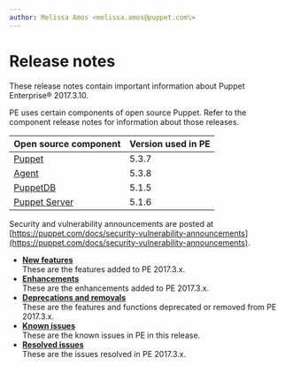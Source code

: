 ```yaml
---
author: Melissa Amos <melissa.amos@puppet.com\>
---
```


# Release notes

These release notes contain important information about Puppet Enterprise® 2017.3.10.

PE uses certain components of open source Puppet. Refer to the component release notes for information about those releases.

|Open source component|Version used in PE|
|---------------------|------------------|
|[Puppet](https://puppet.com/docs/puppet/latest/release_notes.html)|5.3.7|
|[Agent](https://puppet.com/docs/puppet/latest/release_notes_agent.html)|5.3.8|
|[PuppetDB](https://puppet.com/docs/puppetdb/latest/release_notes.html)|5.1.5|
|[Puppet Server](https://puppet.com/docs/puppetserver/latest/release_notes.html)|5.1.6|

Security and vulnerability announcements are posted at [https://puppet.com/docs/security-vulnerability-announcements](https://puppet.com/docs/security-vulnerability-announcements).

-   **[New features](pe_new_features.md#)**  
These are the features added to PE 2017.3.x.
-   **[Enhancements](pe_enhancements.md#)**  
These are the enhancements added to PE 2017.3.x.
-   **[Deprecations and removals](deprecations_and_removals.md#)**  
These are the features and functions deprecated or removed from PE 2017.3.x.
-   **[Known issues](pe_known_issues.md)**  
These are the known issues in PE in this release.
-   **[Resolved issues](pe_resolved_issues.md#)**  
These are the issues resolved in PE 2017.3.x.

